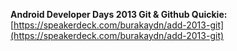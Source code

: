 **Android Developer Days 2013 Git & Github Quickie:**  [https://speakerdeck.com/burakaydn/add-2013-git](https://speakerdeck.com/burakaydn/add-2013-git)

